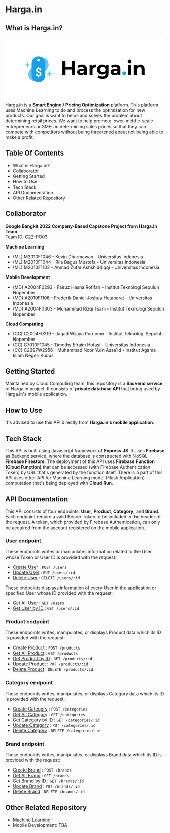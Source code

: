 # Harga.in  

## What is Harga.in?
![Harga.In Logo](./media/hargain-logo.png)  
Harga.in is a **Smart Engine / Pricing Optimization** platform. This platform uses Machine Learning to do and process the optimization for new products. Our goal is want to helps and solves the problem about determining retail prices. We want to help promote lower-middle-scale entrepreneurs or SMEs in determining sales prices so that they can compete with competitors without being threatened about not being able to make a profit.

## Table Of Contents
- What is Harga.in?
- Collaborator
- Getting Started
- How to Use
- Tech Stack
- API Documentation
- Other Related Repository

## Collaborator
**Google Bangkit 2022 Company-Based Capstone Project from Harga.In Team**  
Team ID: C22-PO03

**Machine Learning**
- (ML) M2010F1046 - Kevin Dharmawan - Universitas Indonesia
- (ML) M2010F1044 - Rila Bagus Mustofa - Universitas Indonesia
- (ML) M2010F1102 - Ahmad Zufar Ashshiddiqqi - Universitas Indonesia

**Mobile Development**
- (MD) A2004F0293 - Fairuz Hasna Rofifah - Institut Teknologi Sepuluh Nopember
- (MD) A2010F1106 - Frederik Daniel Joshua Hutabarat - Universitas Indonesia
- (MD) A2004F0303 - Muhammad Rizqi Tsani - Institut Teknologi Sepuluh Nopember

**Cloud Computing**
- (CC) C2004F0319 - Jagad Wijaya Purnomo - Institut Teknologi Sepuluh Nopember
- (CC) C7010F1045 - Timothy Efraim Hotasi  - Universitas Indonesia
- (CC) C2397W2956 - Muhammad Noor 'Adn Assa'id - Institut Agama Islam Negeri Kudus

## Getting Started
Maintained by Cloud Computing team, this repository is a **Backend service** of Harga.in project. It consists of **private database API** that being used by Harga.in's mobile application.

## How to Use
It's advised to use this API directly from **Harga.in's mobile application**.

## Tech Stack
This API is built using Javascript framework of **Express.JS**. It uses **Firebase** as Backend service, where the database is constructed with NoSQL **Firebase Firestore**. The deployment of this API uses **Firebase Function (Cloud Function)** that can be accessed (with Firebase Authentication Token) by URL that's generated by the function itself. There is a part of this API uses other API for Machine Learning model (Flask Application) computation that's being deployed with **Cloud Run**.

## API Documentation
This API consists of four endpoints: **User**, **Product**, **Category**, and **Brand**.
Each endpoint require a valid Bearer Token to be included in the header of the request. A token, which provided by Firebase Authentication, can only be acquired from the account registered on the mobile application.

### User endpoint
These endpoints writes or manipulates information related to the User whose Token or User ID is provided with the request:
* [Create User](documentation/user.md#create-user) : `POST /users`
* [Update User](documentation/user.md#update-user) : `PUT /users/:id`
* [Delete User](documentation/user.md#delete-user) : `DELETE /users/:id`

These endpoints displays information of every User in the application or specified User whose ID provided with the request:
* [Get All User](documentation/user.md#get-all-users) : `GET /users`
* [Get User by ID](documentation/user.md#get-users-by-id) : `GET /users/:id`

### Product endpoint
These endpoints writes, manipulates, or displays Product data which its ID is provided with the request:
* [Create Product](./documentation/product.md#create-product) : `POST /products`
* [Get All Product](./documentation/product.md#get-all-products) : `GET /products`
* [Get Product by ID](./documentation/product.md#get-products-by-id) : `GET /products/:id`
* [Update Product](./documentation/product.md#update-product) : `PUT /products/:id`
* [Delete Product](./documentation/product.md#delete-product) : `DELETE /products/:id`

### Category endpoint
These endpoints writes, manipulates, or displays Category data which its ID is provided with the request:
* [Create Category](./documentation/category.md#create-category) : `POST /categories`
* [Get All Category](./documentation/category.md#get-all-categories) : `GET /categories`
* [Get Category by ID](./documentation/category.md#get-categories-by-id) : `GET /categories/:id`
* [Update Category](./documentation/category.md#update-category) : `PUT /categories/:id`
* [Delete Category](./documentation/category.md#delete-category) : `DELETE /categories/:id`

### Brand endpoint
These endpoints writes, manipulates, or displays Brand data which its ID is provided with the request:
* [Create Brand](./documentation/brand.md#create-brand) : `POST /brands`
* [Get All Brand](./documentation/brand.md#get-all-brands) : `GET /brands`
* [Get Brand by ID](./documentation/brand.md#get-brand-by-id) : `GET /brands/:id`
* [Update Brand](./documentation/brand.md#update-brand) : `PUT /brands/:id`
* [Delete Brand](./documentation/brand.md#delete-brand) : `DELETE /brands/:id`

## Other Related Repository
- [Machine Learning](https://github.com/kevindharmawan/hargain-model)
- Mobile Development: TBA
